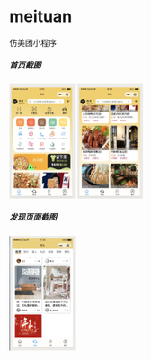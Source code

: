# meituan
仿美团小程序



##### 首页截图

<img src="./images/meituanForMd/home1.png" style="zoom:20%;" />

<img src="./images/meituanForMd/home2.png" style="zoom:20%;" />


##### 发现页面截图
<img src="./images/meituanForMd/find.png" style="zoom:20%;" />